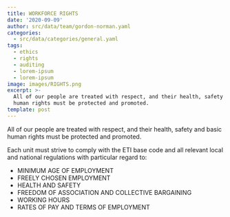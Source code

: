 ```yaml
---
title: WORKFORCE RIGHTS
date: '2020-09-09'
author: src/data/team/gordon-norman.yaml
categories:
  - src/data/categories/general.yaml
tags:
  - ethics
  - rights
  - auditing
  - lorem-ipsum
  - lorem-ipsum
image: images/RIGHTS.png
excerpt: >-
  All of our people are treated with respect, and their health, safety and basic
  human rights must be protected and promoted. 
template: post
---
```

All of our people are treated with respect, and their health, safety and basic human rights must be protected and promoted.

Each unit must strive to comply with the ETI base code and all relevant local and national regulations with particular regard to:

* MINIMUM AGE OF EMPLOYMENT
* FREELY CHOSEN EMPLOYMENT
* HEALTH AND SAFETY
* FREEDOM OF ASSOCIATION AND COLLECTIVE BARGAINING
* WORKING HOURS
* RATES OF PAY AND TERMS OF EMPLOYMENT